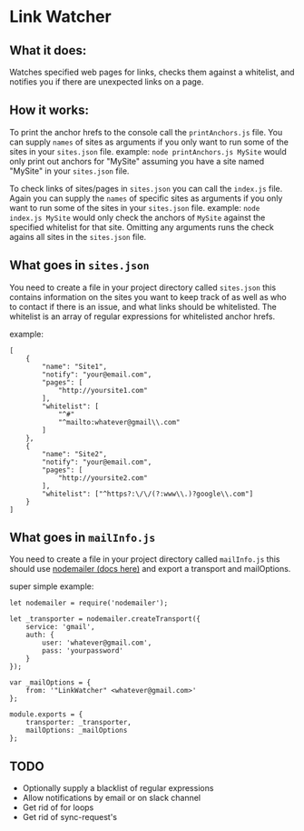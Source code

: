 Link Watcher
============

What it does:
-------------

Watches specified web pages for links, checks them against a whitelist, and notifies you if there are unexpected links on a page.

How it works:
-------------

To print the anchor hrefs to the console call the `printAnchors.js` file. You can supply `names` of sites as arguments if you only want to run some of the sites in your `sites.json` file. example: `node printAnchors.js MySite` would only print out anchors for "MySite" assuming you have a site named "MySite" in your `sites.json` file.

To check links of sites/pages in `sites.json` you can call the `index.js` file. Again you can supply the `names` of specific sites as arguments if you only want to run some of the sites in your `sites.json` file. example: `node index.js MySite` would only check the anchors of `MySite` against the specified whitelist for that site. Omitting any arguments runs the check agains all sites in the `sites.json` file.


What goes in `sites.json`
-------------------------

You need to create a file in your project directory called `sites.json` this contains information on the sites you want to keep track of as well as who to contact if there is an issue, and what links should be whitelisted. The whitelist is an array of regular expressions for whitelisted anchor hrefs.

example:
```
[
	{
		"name": "Site1",
		"notify": "your@email.com",
		"pages": [
			"http://yoursite1.com"
		],
		"whitelist": [
			"^#"
			"^mailto:whatever@gmail\\.com"
		]
	},
	{
		"name": "Site2",
		"notify": "your@email.com",
		"pages": [
			"http://yoursite2.com"
		],
		"whitelist": ["^https?:\/\/(?:www\\.)?google\\.com"]
	}
]
```

What goes in `mailInfo.js`
--------------------------

You need to create a file in your project directory called `mailInfo.js` this should use [nodemailer (docs here)](https://nodemailer.com/about/) and export a transport and mailOptions.

super simple example:
```
let nodemailer = require('nodemailer');

let _transporter = nodemailer.createTransport({
    service: 'gmail',
    auth: {
        user: 'whatever@gmail.com',
        pass: 'yourpassword'
    }
});

var _mailOptions = {
    from: '"LinkWatcher" <whatever@gmail.com>'
};

module.exports = {
	transporter: _transporter,
	mailOptions: _mailOptions
};
```


TODO
----

* Optionally supply a blacklist of regular expressions
* Allow notifications by email or on slack channel
* Get rid of for loops
* Get rid of sync-request's